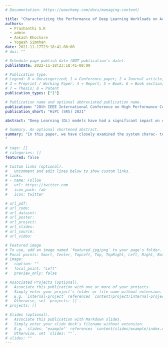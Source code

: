 ```yaml
---
# Documentation: https://wowchemy.com/docs/managing-content/

title: "Characterizing the Performance of Deep Learning Workloads on Accelerated Edge Computing Devices"
authors:
  - Prashanthi S.K
  - admin
  - Aakash Khochare
  - Yogesh Simmhan
date: 2021-11-17T23:18:41-08:00
# doi: ""

# Schedule page publish date (NOT publication's date).
publishDate: 2022-11-18T23:18:41-08:00

# Publication type.
# Legend: 0 = Uncategorized; 1 = Conference paper; 2 = Journal article;
# 3 = Preprint / Working Paper; 4 = Report; 5 = Book; 6 = Book section;
# 7 = Thesis; 8 = Patent
publication_types: ["1"]

# Publication name and optional abbreviated publication name.
publication: "28th IEEE International Conference on High Performance Computing, Data & Analytics Student Research Symposium"
publication_short: "HiPC (SRS) 2021"

abstract: "Deep Learning (DL) models have had a significant impact on domains like autonomous vehicles, urban safety and Internet of Things (IoT) by enabling low-latency inferencing on edge computing devices, close to the data source. With the massive growth in sensor and camera data from such domains, the need to maintain freshness of models through retraining, and the heightened attention to privacy, training of DL models on GPU-accelerated low-power edges like NVIDIA Jetson through techniques like federated learning is gaining importance. Such training is resource-intensive and can stress the capacity of an edge’s resources like GPU, CPU, memory and storage. While previous studies have profiled the resource usage and identified bottlenecks of ML workloads on accelerated Cloud VMs and server, such a characterization has been absent for edge devices whose field-deployments are rapidly increasing. In this work, we closely examine a ML model training on the Nvidia Jetson Xavier AGX and Xavier NX. We vary several training and device parameters such as dataset size, I/O threads and storage device, and measure the CPU and GPU compute time and utilization, fetch stalls, and end-to-end time to understand the bottlenecks in the training pipeline. Our analysis identifies several interesting insights on the effect of storage medium and caching on the training time in the edge."

# Summary. An optional shortened abstract.
summary: "In this paper, we have closely examined the system charac- teristics of ML Model training on Nvidia Jetson Xavier AGX and Xavier NX platforms. We provide a detailed analysis of the role the storage subsystem plays in model training on edge devices. We demonstrated the significance of pipelining and parallelism in avoiding data fetch stalls. Further, we analysed the role played by the Linux cache in avoiding fetch stalls on multiple dataset sizes.
"

# tags: []
# categories: []
featured: false

# Custom links (optional).
#   Uncomment and edit lines below to show custom links.
# links:
# - name: Follow
#   url: https://twitter.com
#   icon_pack: fab
#   icon: twitter

# url_pdf:
# url_code:
# url_dataset:
# url_poster:
# url_project:
# url_slides:
# url_source:
# url_video:

# Featured image
# To use, add an image named `featured.jpg/png` to your page's folder. 
# Focal points: Smart, Center, TopLeft, Top, TopRight, Left, Right, BottomLeft, Bottom, BottomRight.
# image:
#   caption: ""
#   focal_point: "Left"
#   preview_only: false

# Associated Projects (optional).
#   Associate this publication with one or more of your projects.
#   Simply enter your project's folder or file name without extension.
#   E.g. `internal-project` references `content/project/internal-project/index.md`.
#   Otherwise, set `projects: []`.
# projects: []

# Slides (optional).
#   Associate this publication with Markdown slides.
#   Simply enter your slide deck's filename without extension.
#   E.g. `slides: "example"` references `content/slides/example/index.md`.
#   Otherwise, set `slides: ""`.
# slides: ""
---
```

